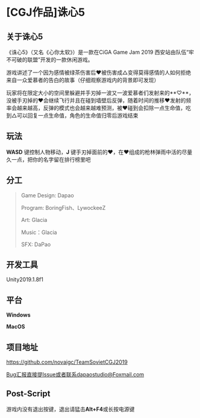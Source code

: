 # [CGJ作品]诛心5

## 关于诛心5

《诛心5》（又名《心你太软》）是一款在CiGA Game Jam 2019 西安站由队伍“牢不可破的联盟”开发的一款休闲游戏。

游戏讲述了一个因为感情被绿茶伤害后❤被伤害成△变得莫得感情的人如何拒绝来自一众爱慕者的告白的故事（仔细观察游戏内的背景即可发现）

玩家将在限定大小的空间里躲避并手刃掉一波又一波爱慕者们发射来的**♡**，没被手刃掉的❤会继续飞行并且在碰到墙壁后反弹，随着时间的推移❤发射的频率会越来越高，反弹的模式也会越来越难预测，被❤碰到会扣除一点生命值，吃到△可以回复一点生命值，角色的生命值归零后游戏结束

## 玩法

**WASD** 键控制人物移动，**J** 键手刃掉面前的❤，在❤组成的枪林弹雨中活的尽量久一点，把你的名字留在排行榜里吧

## 分工

> Game Design: Dapao
>
> Program: BoringFish、LywockeeZ 
>
> Art: Glacia
>
> Music：Glacia
>
> SFX: DaPao

## 开发工具

Unity2019.1.8f1

## 平台

**Windows**

**MacOS**

## 项目地址

https://github.com/novaigc/TeamSovietCGJ2019

Bug汇报直接提Issue或者联系dapaostudio@Foxmail.com

## Post-Script

游戏内没有退出按键，退出请猛击**Alt+F4**或长按电源键
